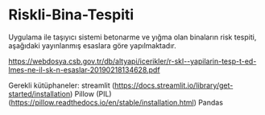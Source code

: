# Riskli-Bina-Tespiti
Uygulama ile taşıyıcı sistemi betonarme ve yığma olan binaların risk tespiti, aşağıdaki yayınlanmış esaslara göre yapılmaktadır.

https://webdosya.csb.gov.tr/db/altyapi/icerikler/r-skl--yapilarin-tesp-t-ed-lmes-ne-il-sk-n-esaslar-20190218134628.pdf


Gerekli kütüphaneler:
streamlit	(https://docs.streamlit.io/library/get-started/installation)
Pillow (PIL)	(https://pillow.readthedocs.io/en/stable/installation.html)
Pandas
